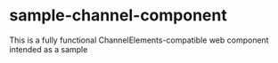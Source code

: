 # sample-channel-component
This is a fully functional ChannelElements-compatible web component intended as a sample
